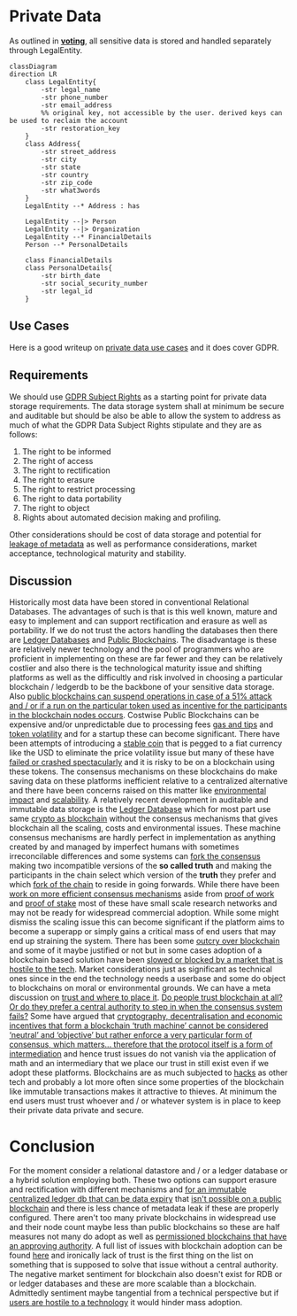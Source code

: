 # Private Data

As outlined in [**voting**](https://github.com/TetraPlex-org/basics/blob/main/Documentation/technical/voting.md), all sensitive data is stored and handled separately through LegalEntity.

```mermaid
classDiagram
direction LR
    class LegalEntity{
        -str legal_name
        -str phone_number
        -str email_address
        %% original key, not accessible by the user. derived keys can be used to reclaim the account
        -str restoration_key
    }
    class Address{
        -str street_address
        -str city
        -str state
        -str country
        -str zip_code
        -str what3words
    }
    LegalEntity --* Address : has

    LegalEntity --|> Person
    LegalEntity --|> Organization
    LegalEntity --* FinancialDetails
    Person --* PersonalDetails

    class FinancialDetails
    class PersonalDetails{
        -str birth_date
        -str social_security_number
        -str legal_id
    }
```
## Use Cases

Here is a good writeup on [private data use cases](https://www.linkedin.com/pulse/data-privacy-use-cases-age-gdpr-covering-basics-laura-begieneman) and it does cover GDPR.


## Requirements

We should use [GDPR Subject Rights](https://www.gdprsummary.com/data-subject-rights) as a starting point for private data storage requirements. The data storage system shall at minimum be secure and auditable but should be also be able to allow the system to address as much of what the  GDPR Data Subject Rights stipulate and they are as follows:

1. The right to be informed
2. The right of access
3. The right to rectification 
4. The right to erasure
5. The right to restrict processing
6. The right to data portability
7. The right to object
8. Rights about automated decision making and profiling.

Other considerations should be cost of data storage and potential for [leakage of metadata](https://beincrypto.com/learn/metadata-privacy-explained/) as well as performance considerations, market acceptance, technological maturity and stability.

## Discussion

Historically most data have been stored in conventional Relational Databases. The advantages of such is that is this well known, mature and easy to implement and can support rectification and erasure as well as portability. If we do not trust the actors handling the databases then there are [Ledger Databases](https://www.techtarget.com/searchcio/definition/ledger-database) and [Public Blockchains](https://101blockchains.com/public-blockchain/). The disadvantage is these are relatively newer technology and the pool of programmers who are proficient in implementing on these are far fewer and they can be relatively costlier and also there is the technological maturity issue and shifting platforms as well as the difficultly and risk involved in choosing a particular blockchain / ledgerdb  to be the backbone of your sensitive data storage. Also [public blockchains can suspend operations in case of a 51% attack and / or if a run on the particular token used as incentive for the participants in the blockchain nodes occurs](https://techcrunch.com/2022/05/12/terra-halts-its-blockchain-to-prevent-hacks-ust/).  Costwise Public Blockchains can be expensive and/or unpredictable due to processing fees [gas and tips](https://ethereum.stackexchange.com/questions/872/what-is-the-cost-to-store-1kb-10kb-100kb-worth-of-data-into-the-ethereum-block)  and [token volatility](https://cryptorank.io/performance) and for a startup these can become significant. There have been attempts of introducing a [stable coin](https://www.investopedia.com/terms/s/stablecoin.asp) that is pegged to a fiat currency like the USD to eliminate the price volatility issue but many of these have [failed or crashed spectacularly](https://chainsec.io/failed-stablecoins/) and it is risky to be on a blockchain using these tokens. The consensus mechanisms on these blockchains do make saving data on these platforms inefficient relative to a centralized alternative and there have been concerns raised on this matter like [environmental impact](https://www.nasdaq.com/articles/the-environmental-impact-of-blockchain-technology) and [scalability](https://towardsdatascience.com/the-blockchain-scalability-problem-the-race-for-visa-like-transaction-speed-5cce48f9d44). A relatively recent development in auditable and immutable data storage is the [Ledger Database](https://billthevestguy.com/2022/05/02/wtf-are-ledger-databases/) which for most part use same [crypto as blockchain](https://en.wikipedia.org/wiki/Merkle_tree) without the consensus mechanisms that gives blockchain all the scaling, costs and environmental issues. These machine consensus mechanisms are hardly perfect in implementation as anything created by and managed by imperfect humans with sometimes irreconcilable differences and some systems can [fork the consensus](https://www.linkedin.com/pulse/ethereum-fork-emergence-social-framework-consensus-tyler-welmans) making two incompatible versions of the **so called truth** and making the participants in the chain select which version of the **truth** they prefer and which [fork of the chain](https://blaize.tech/article-type/which-blockchain-to-fork-to-start-your-own-cryptocurrency/) to reside in going forwards.  While there have been [work on more efficient consensus mechanisms](https://eprints.whiterose.ac.uk/176157/1/2021085616.pdf) aside from [proof of work](https://101blockchains.com/public-blockchain/) and [proof of stake](https://www.investopedia.com/terms/p/proof-stake-pos.asp) most of these have small scale research networks and may not be ready for widespread commercial adoption. While some might dismiss the scaling issue this can become significant if the platform aims to become a superapp or simply gains a critical mass of end users that may end up straining the system. There has been some [outcry over blockchain](https://fedscoop.com/blockchain-for-government-technology-hate/) and some of it maybe justified or not but in some cases adoption of a blockchain based solution have been [slowed or blocked by a market that is hostile to the tech](https://techcrunch.com/2022/06/30/as-the-nft-boom-fades-major-gaming-companies-slow-their-crypto-plans/). Market considerations just as significant as technical ones since in the end the technology needs a userbase and some do object to blockchains on moral or environmental grounds. We can have a meta discussion on [trust and where to place it](https://onlinelibrary.wiley.com/doi/full/10.1111/meta.12596). [Do people trust blockchain at all?](https://www.wired.com/story/theres-no-good-reason-to-trust-blockchain-technology/) [Or do they prefer a central authority to step in when the consensus system fails?](https://theconversation.com/people-dont-trust-blockchain-systems-is-regulation-a-way-to-help-110007) Some have argued that [cryptography, decentralisation and
economic incentives that form a blockchain ‘truth machine’ cannot be considered ‘neutral’ and
‘objective’ but rather enforce a very particular form of consensus, which matters...
therefore that the protocol itself is a form of intermediation](http://etheses.dur.ac.uk/13174/1/DisassemblingTrustMachine_JKBrekke_2019.pdf) and hence trust issues do not vanish via the application of math and an intermediary that we place our trust in still exist even if we adopt these platforms. Blockchains are as much subjected to [hacks](https://www.technologyreview.com/2019/02/19/239592/once-hailed-as-unhackable-blockchains-are-now-getting-hacked/) as other tech and probably a lot more often since some properties of the blockchain like immutable transactions makes it attractive to thieves. At minimum the end users must trust whoever and / or whatever system is in place to keep their private data private and secure.

# Conclusion

For the moment consider a relational datastore and / or a ledger database or a hybrid solution employing both. These two options can support erasure and rectification with different mechanisms and [for an immutable centralized ledger db that can be data expiry](https://docs.immudb.io/master/develop/expiration.html) that [isn't possible on a public blockchain](https://www.law.kuleuven.be/citip/blog/distributed-ledger-technologies-and-gdprs-right-to-be-forgotten/) and there is less chance of metadata leak if these are properly configured. There aren't too many private blockchains in widespread use and their node count maybe less than public blockchains so these are half measures not many do adopt as well as [permissioned blockchains that have an approving authority](https://dataconomy.com/2022/11/01/permissioned-blockchain/). A full list of issues with blockchain adoption can be found [here](https://glair.ai/post/challenges-in-the-adoption-of-blockchain-and-how-to-solve-them) and ironically lack of trust is the first thing on the list on something that is supposed to solve that issue without a central authority. The negative market sentiment for blockchain also doesn't exist for RDB or or ledger databases and these are more scalable than a blockchain. Admittedly sentiment maybe tangential from a technical perspective but if [users are hostile to a technology](https://superrare.com/magazine/2022/08/30/why-gamers-hate-nfts-in-games/) it would hinder mass adoption. 

